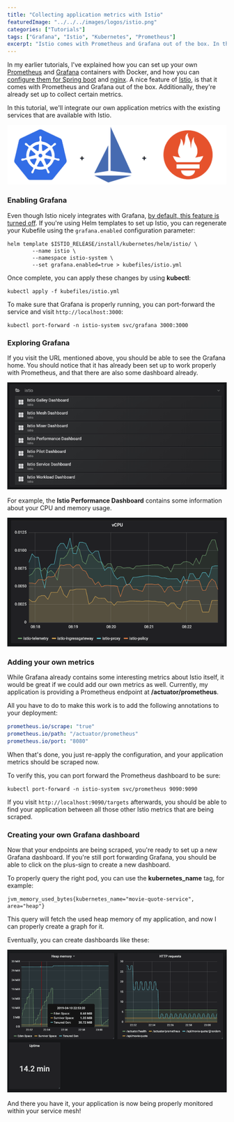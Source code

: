```yaml
---
title: "Collecting application metrics with Istio"
featuredImage: "../../../images/logos/istio.png"
categories: ["Tutorials"]
tags: ["Grafana", "Istio", "Kubernetes", "Prometheus"]
excerpt: "Istio comes with Prometheus and Grafana out of the box. In this tutorial we'll demonstrate how you can set up your pods to be scraped by Istio's monitoring."
---
```


In my earlier tutorials, I've explained how you can set up your own [Prometheus](https://prometheus.io/) and [Grafana](https://grafana.com/) containers with Docker, and how you can [configure them for Spring boot](/monitoring-spring-prometheus-grafana/) and [nginx](/monitoring-nginx-with-prometheus-and-grafana/). A nice feature of [Istio](https://istio.io/), is that it comes with Prometheus and Grafana out of the box. Additionally, they're already set up to collect certain metrics.

In this tutorial, we'll integrate our own application metrics with the existing services that are available with Istio.

![Kubernetes + Istio + Prometheus](content/posts/2019/2019-07-23-collecting-application-metrics-with-istio/images/kubernetes-istio-prometheus.png)

### Enabling Grafana

Even though Istio nicely integrates with Grafana, [by default, this feature is turned off](https://istio.io/docs/reference/config/installation-options/#grafana-options). If you're using Helm templates to set up Istio, you can regenerate your Kubefile using the `grafana.enabled` configuration parameter:

```
helm template $ISTIO_RELEASE/install/kubernetes/helm/istio/ \
        --name istio \
        --namespace istio-system \
        --set grafana.enabled=true > kubefiles/istio.yml
```

Once complete, you can apply these changes by using **kubectl**:

```
kubectl apply -f kubefiles/istio.yml
```

To make sure that Grafana is properly running, you can port-forward the service and visit `http://localhost:3000`:

```
kubectl port-forward -n istio-system svc/grafana 3000:3000
```

### Exploring Grafana

If you visit the URL mentioned above, you should be able to see the Grafana home. You should notice that it has already been set up to work properly with Prometheus, and that there are also some dashboard already.

![Overview of dashboards of Istio on Grafana](content/posts/2019/2019-07-23-collecting-application-metrics-with-istio/images/grafana-istio-dashboards.png)

For example, the **Istio Performance Dashboard** contains some information about your CPU and memory usage.

![istio vCPU performance](content/posts/2019/2019-07-23-collecting-application-metrics-with-istio/images/istio-vcpu-performance.png)

### Adding your own metrics

While Grafana already contains some interesting metrics about Istio itself, it would be great if we could add our own metrics as well. Currently, my application is providing a Prometheus endpoint at **/actuator/prometheus**.

All you have to do to make this work is to add the following annotations to your deployment:

```yaml
prometheus.io/scrape: "true"
prometheus.io/path: "/actuator/prometheus"
prometheus.io/port: "8080"
```

When that's done, you just re-apply the configuration, and your application metrics should be scraped now.

To verify this, you can port forward the Prometheus dashboard to be sure:

```
kubectl port-forward -n istio-system svc/prometheus 9090:9090
```

If you visit `http://localhost:9090/targets` afterwards, you should be able to find your application between all those other Istio metrics that are being scraped.

### Creating your own Grafana dashboard

Now that your endpoints are being scraped, you're ready to set up a new Grafana dashboard. If you're still port forwarding Grafana, you should be able to click on the plus-sign to create a new dashboard.

To properly query the right pod, you can use the **kubernetes\_name** tag, for example:

```
jvm_memory_used_bytes{kubernetes_name="movie-quote-service", area="heap"}
```

This query will fetch the used heap memory of my application, and now I can properly create a graph for it.

Eventually, you can create dashboards like these:

![Grafana dashboard using application metrics](content/posts/2019/2019-07-23-collecting-application-metrics-with-istio/images/grafana-application-metrics.png)

And there you have it, your application is now being properly monitored within your service mesh!

